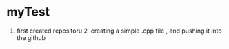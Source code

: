 # myTest

1. first created repositoru
2 .creating a simple .cpp file , and pushing it into the github
